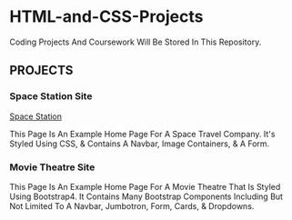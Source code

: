 # HTML-and-CSS-Projects
Coding Projects And Coursework Will Be Stored In This Repository.

<h2>PROJECTS</h2>

<h3>Space Station Site</h3>

[Space Station](https://Users/doubl/Documents/Github/HTML-and-CSS-Projects/Project/index.html)

This Page Is An Example Home Page For A Space Travel Company. It's Styled Using CSS, & Contains A Navbar, Image Containers, & A Form.

<h3>Movie Theatre Site</h3>

This Page Is An Example Home Page For A Movie Theatre That Is Styled Using Bootstrap4. It Contains Many Bootstrap Components Including But Not Limited To A Navbar, Jumbotron, Form, Cards, & Dropdowns.
